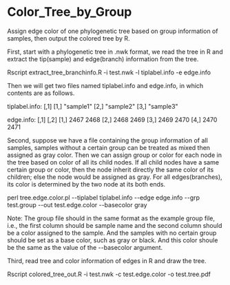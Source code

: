 # Color_Tree_by_Group
Assign edge color of one phylogenetic tree based on group information of samples, then output the colored tree by R.

First, start with a phylogenetic tree in .nwk format, we read the tree in R and extract the tip(sample) and edge(branch) information from the tree.

Rscript extract_tree_branchinfo.R -i test.nwk -l tiplabel.info -e edge.info

Then we will get two files named tiplabel.info and edge.info, in which contents are as follows.

tiplabel.info:
        [,1]
   [1,] "sample1"
   [2,] "sample2"
   [3,] "sample3"
   
edge.info:
        [,1] [,2]
   [1,] 2467 2468
   [2,] 2468 2469
   [3,] 2469 2470
   [4,] 2470 2471


Second, suppose we have a file containing the group information of all samples, samples without a certain group can be treated as mixed then assigned as gray color. Then we can assign group or color for each node in the tree based on color of all its child nodes. If all child nodes have a same certain group or color, then the node inherit directly the same color of its children; else the node would be assigned as gray. For all edges(branches), its color is determined by the two node at its both ends.

perl tree.edge.color.pl --tiplabel tiplabel.info --edge edge.info --grp test.group --out test.edge.color --basecolor gray

Note: The group file should in the same format as the example group file, i.e., the first column should be sample name and the second column should be a color assigned to the sample. And the samples with no certain group should be set as a base color, such as gray or black. And this color shoule be the same as the value of the --basecolor argument.

Third, read tree and color information of edges in R and draw the tree.

Rscript colored_tree_out.R -i test.nwk -c test.edge.color -o test.tree.pdf

